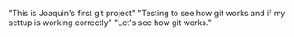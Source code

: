 "This is Joaquin's first git project"
"Testing to see how git works and if my settup is working correctly"
"Let's see how git works."